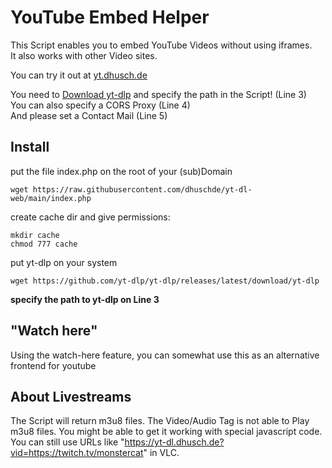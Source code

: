 # YouTube Embed Helper

This Script enables you to embed YouTube Videos without using iframes.<br>
It also works with other Video sites.

You can try it out at [yt.dhusch.de](https://yt.dhusch.de)

You need to [Download yt-dlp](https://github.com/yt-dlp/yt-dlp/releases/latest/download/yt-dlp) and specify the path in the Script! (Line 3)<br>
You can also specify a CORS Proxy (Line 4)<br>
And please set a Contact Mail (Line 5)

## Install
put the file index.php on the root of your (sub)Domain<br>
```
wget https://raw.githubusercontent.com/dhuschde/yt-dl-web/main/index.php
```
create cache dir and give permissions: <br>
```
mkdir cache
chmod 777 cache
```
put yt-dlp on your system<br>
```
wget https://github.com/yt-dlp/yt-dlp/releases/latest/download/yt-dlp
```
**specify the path to yt-dlp on Line 3**

## "Watch here"
Using the watch-here feature, you can somewhat use this as an alternative frontend for youtube

## About Livestreams
The Script will return m3u8 files. The Video/Audio Tag is not able to Play m3u8 files. You might be able to get it working with special javascript code. You can still use URLs like "https://yt-dl.dhusch.de?vid=https://twitch.tv/monstercat" in VLC.
